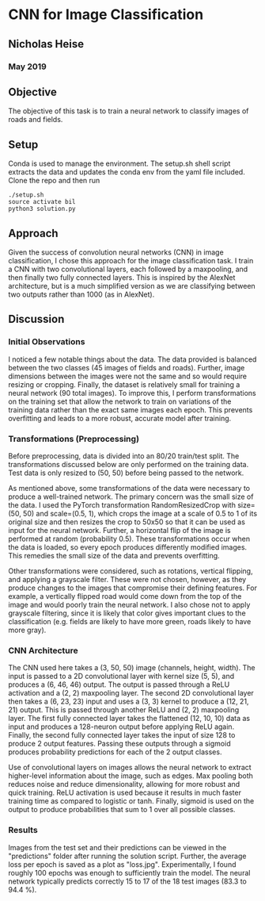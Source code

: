 # CNN for Image Classification
## Nicholas Heise
### May 2019

## Objective
<p>The objective of this task is to train a neural network to classify images of roads and fields.</p>

## Setup
Conda is used to manage the environment. The setup.sh shell script extracts the data and updates the conda env from the yaml file included. Clone the repo and then run
```
./setup.sh
source activate bil
python3 solution.py
```

## Approach
<p>Given the success of convolution neural networks (CNN) in image classification, I chose this approach for the image classification task. I train a CNN with two convolutional layers, each followed by a maxpooling, and then finally two fully connected layers. This is inspired by the AlexNet architecture, but is a much simplified version as we are classifying between two outputs rather than 1000 (as in AlexNet).</p>

## Discussion
### Initial Observations
<p>I noticed a few notable things about the data. The data provided is balanced between the two classes (45 images of fields and roads). Further, image dimensions between the images were not the same and so would require resizing or cropping. Finally, the dataset is relatively small for training a neural network (90 total images). To improve this, I perform transformations on the training set that allow the network to train on variations of the training data rather than the exact same images each epoch. This prevents overfitting and leads to a more robust, accurate model after training.</p>

### Transformations (Preprocessing)
<p>Before preprocessing, data is divided into an 80/20 train/test split. The transformations discussed below are only performed on the training data. Test data is only resized to (50, 50) before being passed to the network.</p>
<p>As mentioned above, some transformations of the data were necessary to produce a well-trained network. The primary concern was the small size of the data. I used the PyTorch transformation RandomResizedCrop with size=(50, 50) and scale=(0.5, 1), which crops the image at a scale of 0.5 to 1 of its original size and then resizes the crop to 50x50 so that it can be used as input for the neural network. Further, a horizontal flip of the image is performed at random (probability 0.5). These transformations occur when the data is loaded, so every epoch produces differently modified images. This remedies the small size of the data and prevents overfitting.</p>
<p>Other transformations were considered, such as rotations, vertical flipping, and applying a grayscale filter. These were not chosen, however, as they produce changes to the images that compromise their defining features. For example, a vertically flipped road would come down from the top of the image and would poorly train the neural network. I also chose not to apply grayscale filtering, since it is likely that color gives important clues to the classification (e.g. fields are likely to have more green, roads likely to have more gray).</p>

### CNN Architecture
<p>The CNN used here takes a (3, 50, 50) image (channels, height, width). The input is passed to a 2D convolutional layer with kernel size (5, 5), and produces a (6, 46, 46) output. The output is passed through a ReLU activation and a (2, 2) maxpooling layer. The second 2D convolutional layer then takes a (6, 23, 23) input and uses a (3, 3) kernel to produce a (12, 21, 21) output. This is passed through another ReLU and (2, 2) maxpooling layer. The first fully connected layer takes the flattened (12, 10, 10) data as input and produces a 128-neuron output before applying ReLU again. Finally, the second fully connected layer takes the input of size 128 to produce 2 output features. Passing these outputs through a sigmoid produces probability predictions for each of the 2 output classes.</p>
<p>Use of convolutional layers on images allows the neural network to extract higher-level information about the image, such as edges. Max pooling both reduces noise and reduce dimensionality, allowing for more robust and quick training. ReLU activation is used because it results in much faster training time as compared to logistic or tanh. Finally, sigmoid is used on the output to produce probabilities that sum to 1 over all possible classes.</p>

### Results
<p>Images from the test set and their predictions can be viewed in the "predictions" folder after running the solution script. Further, the average loss per epoch is saved as a plot as "loss.jpg". Experimentally, I found roughly 100 epochs was enough to sufficiently train the model. The neural network typically predicts correctly 15 to 17 of the 18 test images (83.3 to 94.4 %).</p>
 
